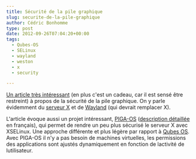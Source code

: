 ```yaml
---
title: Sécurité de la pile graphique
slug: securite-de-la-pile-graphique
author: Cédric Bonhomme
type: post
date: 2012-09-26T07:04:20+00:00
tags:
  - Qubes-OS
  - SELinux
  - wayland
  - weston
  - x
  - security

---
```

[Un article très intéressant][1] (en plus c'est un cadeau, car il est sensé être restreint) à propos de la sécurité de la pile graphique. On y parle évidemment du [serveur X][2] et de [Wayland][3] (qui devrait remplacer X).

L'article évoque aussi un projet intéressant, [PIGA-OS][4] ([description détaillée][5] en français), qui permet de rendre un peu plus sécurisé le serveur X avec XSELinux. Une approche différente et plus légère par rapport à [Qubes OS][6]. Avec PIGA-OS il n'y a pas besoin de machines virtuelles, les permissions des applications sont ajustés dynamiquement en fonction de lactivité de lutilisateur.

 [1]: http://lwn.net/SubscriberLink/517375/6b260ee2152b5332/
 [2]: http://www.x.org/wiki/
 [3]: http://wayland.freedesktop.org/
 [4]: http://graal.ens-lyon.fr/~jrouzaud/files/shpcs_2009.pdf
 [5]: http://renpar.irisa.fr/cfse8/cfse8_16.pdf
 [6]: http://qubes-os.org/